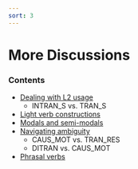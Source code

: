 ```yaml
---
sort: 3
---
```


# More Discussions

### Contents
- [Dealing with L2 usage](https://hksung.github.io/ASC-annotation-guidelines/3_MD/1.%20Dealing%20with%20L2%20usage.html#dealing-with-l2-usage) 
    - INTRAN_S vs. TRAN_S
- [Light verb constructions](https://hksung.github.io/ASC-annotation-guidelines/3_MD/2.%20Light%20verb%20constructions.html#light-verb-constructions)
- [Modals and semi-modals](https://hksung.github.io/ASC-annotation-guidelines/3_MD/3.%20Modals%20and%20semi-modals.html#modal-and-semi-modals)
- [Navigating ambiguity](https://hksung.github.io/ASC-annotation-guidelines/3_MD/4.%20Navigating%20ambiguity.html#navigating-ambiguity)
    - CAUS_MOT vs. TRAN_RES
    - DITRAN vs. CAUS_MOT
- [Phrasal verbs](https://hksung.github.io/ASC-annotation-guidelines/3_MD/5.%20Phrasal%20verbs.html#phrasal-verbs)
